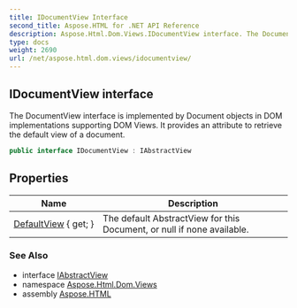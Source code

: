 ```yaml
---
title: IDocumentView Interface
second_title: Aspose.HTML for .NET API Reference
description: Aspose.Html.Dom.Views.IDocumentView interface. The DocumentView interface is implemented by Document objects in DOM implementations supporting DOM Views. It provides an attribute to retrieve the default view of a document
type: docs
weight: 2690
url: /net/aspose.html.dom.views/idocumentview/
---
```

## IDocumentView interface

The DocumentView interface is implemented by Document objects in DOM implementations supporting DOM Views. It provides an attribute to retrieve the default view of a document.

```csharp
public interface IDocumentView : IAbstractView
```

## Properties

| Name | Description |
| --- | --- |
| [DefaultView](../../aspose.html.dom.views/idocumentview/defaultview/) { get; } | The default AbstractView for this Document, or null if none available. |

### See Also

* interface [IAbstractView](../iabstractview/)
* namespace [Aspose.Html.Dom.Views](../../aspose.html.dom.views/)
* assembly [Aspose.HTML](../../)
